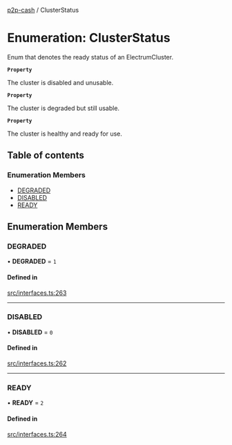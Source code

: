 [p2p-cash](../README.md) / ClusterStatus

# Enumeration: ClusterStatus

Enum that denotes the ready status of an ElectrumCluster.

**`Property`**

The cluster is disabled and unusable.

**`Property`**

The cluster is degraded but still usable.

**`Property`**

The cluster is healthy and ready for use.

## Table of contents

### Enumeration Members

- [DEGRADED](ClusterStatus.md#degraded)
- [DISABLED](ClusterStatus.md#disabled)
- [READY](ClusterStatus.md#ready)

## Enumeration Members

### DEGRADED

• **DEGRADED** = ``1``

#### Defined in

[src/interfaces.ts:263](https://github.com/mainnet-pat/p2p-cash/blob/master/src/interfaces.ts#L263)

___

### DISABLED

• **DISABLED** = ``0``

#### Defined in

[src/interfaces.ts:262](https://github.com/mainnet-pat/p2p-cash/blob/master/src/interfaces.ts#L262)

___

### READY

• **READY** = ``2``

#### Defined in

[src/interfaces.ts:264](https://github.com/mainnet-pat/p2p-cash/blob/master/src/interfaces.ts#L264)
